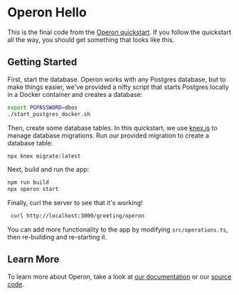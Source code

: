 # Operon Hello

This is the final code from the [Operon quickstart](https://docs.dbos.dev/category/getting-started).
If you follow the quickstart all the way, you should get something that looks like this.

## Getting Started

First, start the database.
Operon works with any Postgres database, but to make things easier, we've provided a nifty script that starts Postgres locally in a Docker container and creates a database:

```bash
export PGPASSWORD=dbos
./start_postgres_docker.sh
```

Then, create some database tables.
In this quickstart, we use [knex.js](https://knexjs.org/) to manage database migrations.
Run our provided migration to create a database table:

```bash
npx knex migrate:latest
```

Next, build and run the app:

```bash
npm run build
npx operon start
```

Finally, curl the server to see that it's working!

```bash
 curl http://localhost:3000/greeting/operon
```

You can add more functionality to the app by modifying `src/operations.ts`, then re-building and re-starting it.

## Learn More

To learn more about Operon, take a look at [our documentation](https://docs.dbos.dev/) or our [source code](https://github.com/dbos-inc/dbos-sdk).